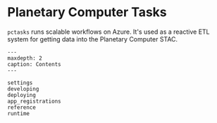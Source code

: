 # Planetary Computer Tasks

`pctasks` runs scalable workflows on Azure. It's used as a reactive ETL system for getting data into
the Planetary Computer STAC.

```{toctree}
---
maxdepth: 2
caption: Contents
---

settings
developing
deploying
app_registrations
reference
runtime
````
